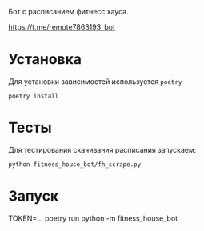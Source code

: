  Бот с расписанием фитнесс хауса.

 https://t.me/remote7863193_bot

 # Установка

 Для установки зависимостей используется `poetry`

    poetry install

 # Тесты

Для тестирования скачивания расписания запускаем:

    python fitness_house_bot/fh_scrape.py

# Запуск

TOKEN=... poetry run python -m fitness_house_bot
